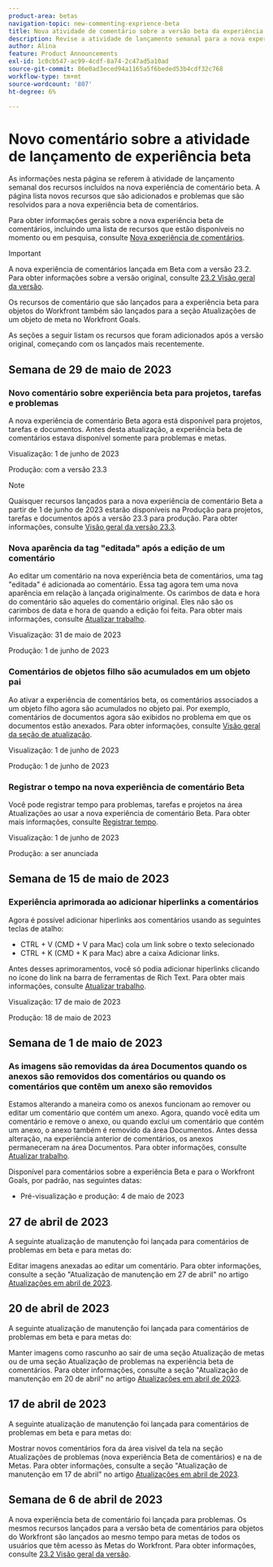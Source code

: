 ```yaml
---
product-area: betas
navigation-topic: new-commenting-exprience-beta
title: Nova atividade de comentário sobre a versão beta da experiência
description: Revise a atividade de lançamento semanal para a nova experiência de comentários Beta do Adobe Workfront.
author: Alina
feature: Product Announcements
exl-id: 1c0cb547-ac99-4cdf-8a74-2c47ad5a10ad
source-git-commit: 86e0ad3eced94a1165a5f6beded53b4cdf32c768
workflow-type: tm+mt
source-wordcount: '807'
ht-degree: 6%

---
```


# Novo comentário sobre a atividade de lançamento de experiência beta

As informações nesta página se referem à atividade de lançamento semanal dos recursos incluídos na nova experiência de comentário beta. A página lista novos recursos que são adicionados e problemas que são resolvidos para a nova experiência beta de comentários.

Para obter informações gerais sobre a nova experiência beta de comentários, incluindo uma lista de recursos que estão disponíveis no momento ou em pesquisa, consulte [Nova experiência de comentários](../new-commenting-experience-beta/unified-commenting-experience.md).

>[!IMPORTANT]
>
>A nova experiência de comentários lançada em Beta com a versão 23.2. Para obter informações sobre a versão original, consulte [23.2 Visão geral da versão](../../product-releases/23.2-release-activity/23-2-release-overview.md).
>
>Os recursos de comentário que são lançados para a experiência beta para objetos do Workfront também são lançados para a seção Atualizações de um objeto de meta no Workfront Goals.

As seções a seguir listam os recursos que foram adicionados após a versão original, começando com os lançados mais recentemente.

## Semana de 29 de maio de 2023

### Novo comentário sobre experiência beta para projetos, tarefas e problemas

A nova experiência de comentário Beta agora está disponível para projetos, tarefas e documentos. Antes desta atualização, a experiência beta de comentários estava disponível somente para problemas e metas.

Visualização: 1 de junho de 2023

Produção: com a versão 23.3

>[!NOTE]
>
>Quaisquer recursos lançados para a nova experiência de comentário Beta a partir de 1 de junho de 2023 estarão disponíveis na Produção para projetos, tarefas e documentos após a versão 23.3 para produção. Para obter informações, consulte [Visão geral da versão 23.3](../../../product-announcements/product-releases/23.3-release-activity/23-3-release-overview.md).

### Nova aparência da tag &quot;editada&quot; após a edição de um comentário

Ao editar um comentário na nova experiência beta de comentários, uma tag &quot;editada&quot; é adicionada ao comentário. Essa tag agora tem uma nova aparência em relação à lançada originalmente. Os carimbos de data e hora do comentário são aqueles do comentário original. Eles não são os carimbos de data e hora de quando a edição foi feita.  Para obter mais informações, consulte [Atualizar trabalho](../../../workfront-basics/updating-work-items-and-viewing-updates/update-work.md).

Visualização: 31 de maio de 2023

Produção: 1 de junho de 2023

### Comentários de objetos filho são acumulados em um objeto pai

Ao ativar a experiência de comentários beta, os comentários associados a um objeto filho agora são acumulados no objeto pai. Por exemplo, comentários de documentos agora são exibidos no problema em que os documentos estão anexados. Para obter informações, consulte [Visão geral da seção de atualização](../../../workfront-basics/updating-work-items-and-viewing-updates/updates-tab-overview.md).

Visualização: 1 de junho de 2023

Produção: 1 de junho de 2023

### Registrar o tempo na nova experiência de comentário Beta

Você pode registrar tempo para problemas, tarefas e projetos na área Atualizações ao usar a nova experiência de comentário Beta. Para obter mais informações, consulte [Registrar tempo](../../../timesheets/create-and-manage-timesheets/log-time.md).

Visualização: 1 de junho de 2023

Produção: a ser anunciada

## Semana de 15 de maio de 2023

### Experiência aprimorada ao adicionar hiperlinks a comentários

Agora é possível adicionar hiperlinks aos comentários usando as seguintes teclas de atalho:

* CTRL + V (CMD + V para Mac) cola um link sobre o texto selecionado
* CTRL + K (CMD + K para Mac) abre a caixa Adicionar links.

Antes desses aprimoramentos, você só podia adicionar hiperlinks clicando no ícone do link na barra de ferramentas de Rich Text. Para obter mais informações, consulte [Atualizar trabalho](../../../workfront-basics/updating-work-items-and-viewing-updates/update-work.md).

Visualização: 17 de maio de 2023

Produção: 18 de maio de 2023

## Semana de 1 de maio de 2023

### As imagens são removidas da área Documentos quando os anexos são removidos dos comentários ou quando os comentários que contêm um anexo são removidos

Estamos alterando a maneira como os anexos funcionam ao remover ou editar um comentário que contém um anexo. Agora, quando você edita um comentário e remove o anexo, ou quando exclui um comentário que contém um anexo, o anexo também é removido da área Documentos. Antes dessa alteração, na experiência anterior de comentários, os anexos permaneceram na área Documentos. Para obter informações, consulte [Atualizar trabalho](../../../workfront-basics/updating-work-items-and-viewing-updates/update-work.md).

Disponível para comentários sobre a experiência Beta e para o Workfront Goals, por padrão, nas seguintes datas:

* Pré-visualização e produção: 4 de maio de 2023


## 27 de abril de 2023

A seguinte atualização de manutenção foi lançada para comentários de problemas em beta e para metas do:

Editar imagens anexadas ao editar um comentário. Para obter informações, consulte a seção &quot;Atualização de manutenção em 27 de abril&quot; no artigo <a href="https://experienceleague.adobe.com/docs/workfront-known-issues/releases/current-updates.html?lang=en#updates-in-april-2023">Atualizações em abril de 2023</a>.

## 20 de abril de 2023

A seguinte atualização de manutenção foi lançada para comentários de problemas em beta e para metas do:

Manter imagens como rascunho ao sair de uma seção Atualização de metas ou de uma seção Atualização de problemas na experiência beta de comentários. Para obter informações, consulte a seção &quot;Atualização de manutenção em 20 de abril&quot; no artigo <a href="https://experienceleague.adobe.com/docs/workfront-known-issues/releases/current-updates.html?lang=en#updates-in-april-2023">Atualizações em abril de 2023</a>.

## 17 de abril de 2023

A seguinte atualização de manutenção foi lançada para comentários de problemas em beta e para metas do:

Mostrar novos comentários fora da área visível da tela na seção Atualizações de problemas (nova experiência Beta de comentários) e na de Metas. Para obter informações, consulte a seção &quot;Atualização de manutenção em 17 de abril&quot; no artigo  <a href="https://experienceleague.adobe.com/docs/workfront-known-issues/releases/current-updates.html?lang=en#updates-in-april-2023">Atualizações em abril de 2023</a>.


## Semana de 6 de abril de 2023

A nova experiência beta de comentário foi lançada para problemas.
Os mesmos recursos lançados para a versão beta de comentários para objetos do Workfront são lançados ao mesmo tempo para metas de todos os usuários que têm acesso às Metas do Workfront. Para obter informações, consulte [23.2 Visão geral da versão](../../product-releases/23.2-release-activity/23-2-release-overview.md).
